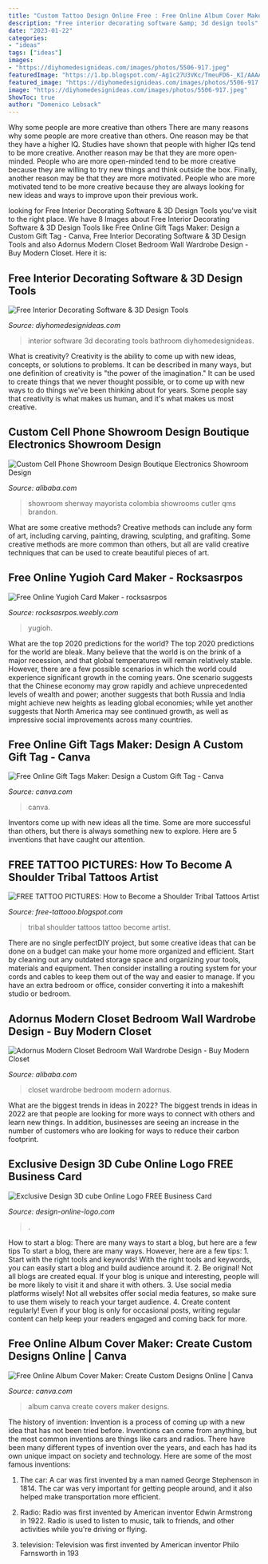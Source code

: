 ```yaml
---
title: "Custom Tattoo Design Online Free : Free Online Album Cover Maker: Create Custom Designs Online"
description: "Free interior decorating software &amp; 3d design tools"
date: "2023-01-22"
categories:
- "ideas"
tags: ["ideas"]
images:
- "https://diyhomedesignideas.com/images/photos/5506-917.jpeg"
featuredImage: "https://1.bp.blogspot.com/-Ag1c27U3VKc/TmeuFD6-_KI/AAAAAAAAAUU/nqMGjyZ1I-Y/s1600/Shoulder+Tribal+Tattoos-tribal-on-shoulder-tattoo-119252.jpeg"
featured_image: "https://diyhomedesignideas.com/images/photos/5506-917.jpeg"
image: "https://diyhomedesignideas.com/images/photos/5506-917.jpeg"
ShowToc: true
author: "Domenico Lebsack"
---
```



Why some people are more creative than others
There are many reasons why some people are more creative than others. One reason may be that they have a higher IQ. Studies have shown that people with higher IQs tend to be more creative. Another reason may be that they are more open-minded. People who are more open-minded tend to be more creative because they are willing to try new things and think outside the box. Finally, another reason may be that they are more motivated. People who are more motivated tend to be more creative because they are always looking for new ideas and ways to improve upon their previous work.

	

		
looking for Free Interior Decorating Software &amp; 3D Design Tools you've visit to the right place. We have 8 Images about Free Interior Decorating Software &amp; 3D Design Tools like Free Online Gift Tags Maker: Design a Custom Gift Tag - Canva, Free Interior Decorating Software &amp; 3D Design Tools and also Adornus Modern Closet Bedroom Wall Wardrobe Design - Buy Modern Closet. Here it is:
		
    
## Free Interior Decorating Software &amp; 3D Design Tools

<img loading=lazy src="https://diyhomedesignideas.com/images/photos/5506-917.jpeg" onerror="this.onerror=null;this.src='https://tse3.mm.bing.net/th?id=OIP.jvyoSeSWTsRXQgSmTMVS-AHaE8&amp;pid=15.1';" alt="Free Interior Decorating Software &amp; 3D Design Tools">

_Source: diyhomedesignideas.com_

>interior software 3d decorating tools bathroom diyhomedesignideas. 

	

What is creativity?
Creativity is the ability to come up with new ideas, concepts, or solutions to problems. It can be described in many ways, but one definition of creativity is "the power of the imagination." It can be used to create things that we never thought possible, or to come up with new ways to do things we've been thinking about for years. Some people say that creativity is what makes us human, and it's what makes us most creative.

    
## Custom Cell Phone Showroom Design Boutique Electronics Showroom Design

<img loading=lazy src="https://sc01.alicdn.com/kf/Hc6b2d0e6f9c04d4593302c721d275ccfD/222471043/Hc6b2d0e6f9c04d4593302c721d275ccfD.jpg" onerror="this.onerror=null;this.src='https://tse4.mm.bing.net/th?id=OIP.E9Bc8Ld-SOo6uBJBY6Yh9AHaE8&amp;pid=15.1';" alt="Custom Cell Phone Showroom Design Boutique Electronics Showroom Design">

_Source: alibaba.com_

>showroom sherway mayorista colombia showrooms cutler qms brandon. 

	

What are some creative methods?
Creative methods can include any form of art, including carving, painting, drawing, sculpting, and grafiting. Some creative methods are more common than others, but all are valid creative techniques that can be used to create beautiful pieces of art.

    
## Free Online Yugioh Card Maker - Rocksasrpos

<img loading=lazy src="http://rocksasrpos.weebly.com/uploads/1/3/3/2/133268812/602752015_orig.jpg" onerror="this.onerror=null;this.src='https://tse4.mm.bing.net/th?id=OIP.Xi1uPUNxxs6XQmBWZzZZRAHaKy&amp;pid=15.1';" alt="Free Online Yugioh Card Maker - rocksasrpos">

_Source: rocksasrpos.weebly.com_

>yugioh. 

	

What are the top 2020 predictions for the world?
The top 2020 predictions for the world are bleak. Many believe that the world is on the brink of a major recession, and that global temperatures will remain relatively stable. However, there are a few possible scenarios in which the world could experience significant growth in the coming years. One scenario suggests that the Chinese economy may grow rapidly and achieve unprecedented levels of wealth and power; another suggests that both Russia and India might achieve new heights as leading global economies; while yet another suggests that North America may see continued growth, as well as impressive social improvements across many countries.

    
## Free Online Gift Tags Maker: Design A Custom Gift Tag - Canva

<img loading=lazy src="https://static-cse.canva.com/blob/651242/1600w-Zw3D9Rn_n_w.jpg" onerror="this.onerror=null;this.src='https://tse1.mm.bing.net/th?id=OIP.UanTEibbdOk0sSTCuup3CQHaEX&amp;pid=15.1';" alt="Free Online Gift Tags Maker: Design a Custom Gift Tag - Canva">

_Source: canva.com_

>canva. 

	

Inventors come up with new ideas all the time. Some are more successful than others, but there is always something new to explore. Here are 5 inventions that have caught our attention.

    
## FREE TATTOO PICTURES: How To Become A Shoulder Tribal Tattoos Artist

<img loading=lazy src="https://1.bp.blogspot.com/-Ag1c27U3VKc/TmeuFD6-_KI/AAAAAAAAAUU/nqMGjyZ1I-Y/s1600/Shoulder+Tribal+Tattoos-tribal-on-shoulder-tattoo-119252.jpeg" onerror="this.onerror=null;this.src='https://tse4.mm.bing.net/th?id=OIP.W-nWt9rWFufqkaG8Rhs00QHaLH&amp;pid=15.1';" alt="FREE TATTOO PICTURES: How to Become a Shoulder Tribal Tattoos Artist">

_Source: free-tattooo.blogspot.com_

>tribal shoulder tattoos tattoo become artist. 

	

There are no single perfectDIY project, but some creative ideas that can be done on a budget can make your home more organized and efficient. Start by cleaning out any outdated storage space and organizing your tools, materials and equipment. Then consider installing a routing system for your cords and cables to keep them out of the way and easier to manage. If you have an extra bedroom or office, consider converting it into a makeshift studio or bedroom.

    
## Adornus Modern Closet Bedroom Wall Wardrobe Design - Buy Modern Closet

<img loading=lazy src="https://sc02.alicdn.com/kf/H6735c4f0962e4d72a2cb754bc651339ft/238775067/H6735c4f0962e4d72a2cb754bc651339ft.jpg" onerror="this.onerror=null;this.src='https://tse2.mm.bing.net/th?id=OIP.srw_-G3fw7Dq11o5FubuIwHaHa&amp;pid=15.1';" alt="Adornus Modern Closet Bedroom Wall Wardrobe Design - Buy Modern Closet">

_Source: alibaba.com_

>closet wardrobe bedroom modern adornus. 

	

What are the biggest trends in ideas in 2022?
The biggest trends in ideas in 2022 are that people are looking for more ways to connect with others and learn new things. In addition, businesses are seeing an increase in the number of customers who are looking for ways to reduce their carbon footprint.

    
## Exclusive Design 3D Cube Online Logo FREE Business Card

<img loading=lazy src="https://design-online-logo.com/wp-content/uploads/2014/09/3d-online-logos-for-sale-497x640.jpg" onerror="this.onerror=null;this.src='https://tse1.mm.bing.net/th?id=OIP.DhkiHPNWpdDMqd4FAj9RpgHaJi&amp;pid=15.1';" alt="Exclusive Design 3D cube Online Logo FREE Business Card">

_Source: design-online-logo.com_

>. 

	

How to start a blog: There are many ways to start a blog, but here are a few tips
To start a blog, there are many ways. However, here are a few tips: 1. Start with the right tools and keywords! With the right tools and keywords, you can easily start a blog and build audience around it. 2. Be original! Not all blogs are created equal. If your blog is unique and interesting, people will be more likely to visit it and share it with others. 3. Use social media platforms wisely! Not all websites offer social media features, so make sure to use them wisely to reach your target audience. 4. Create content regularly! Even if your blog is only for occasional posts, writing regular content can help keep your readers engaged and coming back for more.

    
## Free Online Album Cover Maker: Create Custom Designs Online | Canva

<img loading=lazy src="https://about.canva.com/wp-content/uploads/sites/3/2015/01/album-cover.png" onerror="this.onerror=null;this.src='https://tse1.mm.bing.net/th?id=OIP.cXHF5-cnvyZb_qUCCTx26gHaHa&amp;pid=15.1';" alt="Free Online Album Cover Maker: Create Custom Designs Online | Canva">

_Source: canva.com_

>album canva create covers maker designs. 

	

The history of invention:
Invention is a process of coming up with a new idea that has not been tried before. Inventions can come from anything, but the most common inventions are things like cars and radios. There have been many different types of invention over the years, and each has had its own unique impact on society and technology. Here are some of the most famous inventions:
1) The car: A car was first invented by a man named George Stephenson in 1814. The car was very important for getting people around, and it also helped make transportation more efficient.

2) Radio: Radio was first invented by American inventor Edwin Armstrong in 1922. Radio is used to listen to music, talk to friends, and other activities while you're driving or flying.

3) television: Television was first invented by American inventor Philo Farnsworth in 193
